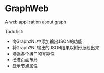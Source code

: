 # GraphWeb
A web application about graph

Todo list:

- 向Graph2NL中添加输出JSON的功能
- 将Graph2NL输出的JSON结果以树形展现出来
- 增强各个接口的可靠性
- 改进页面布局
- 显示节点属性